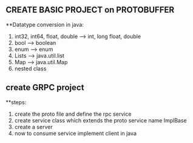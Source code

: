 ## CREATE BASIC PROJECT on PROTOBUFFER

**Datatype conversion in java:
1) int32, int64, float, double   --> int, long float, double
2) bool --> boolean
3) enum --> enum
4) Lists --> java.util.list
5) Map --> java.util.Map
6) nested class



## create GRPC project

**steps:
1) create the proto file and define the rpc service
2) create service class which extends the proto service name ImplBase
3) create a server
4) now to consume service implement client in java